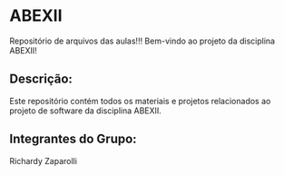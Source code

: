 # ABEXII
Repositório de arquivos das aulas!!!
Bem-vindo ao projeto da disciplina ABEXII!

## Descrição:

Este repositório contém todos os materiais e projetos relacionados ao projeto de software da disciplina ABEXII.

## Integrantes do Grupo:
Richardy Zaparolli
